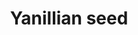 ---
layout: item
title: Yanillian seed
item-id: 5309
datatable: true
id: 5309
name: "Yanillian seed"
members: true
lowalch: 2
highalch: 3
examine: "A Yanillian hop seed - plant in a hops patch."
monsters:
  - id: 6604
    name: "Mammoth"
    members: true
    combat_level: 80
    wiki_url: "https://oldschool.runescape.wiki/w/Mammoth"
    drops:
      - quantity: "4"
        rarity: 0.015625
    image: "https://oldschool.runescape.wiki/images/thumb/a/a5/Mammoth.png/1200px-Mammoth.png?956ac"
---
